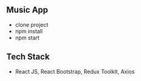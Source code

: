 ## Music App 
* clone project
* npm install
* npm start

## Tech Stack
* React JS, React Bootstrap, Redux Toolkit, Axios
